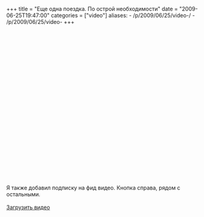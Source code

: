 +++
title = "Еще одна поездка. По острой необходимости"
date = "2009-06-25T19:47:00"
categories = ["video"]
aliases:
    - /p/2009/06/25/video-/
    - /p/2009/06/25/video-
+++


<object classid="clsid:d27cdb6e-ae6d-11cf-96b8-444553540000" codebase="http://download.macromedia.com/pub/shockwave/cabs/flash/swflash.cab#version=6,0,40,0" height="385" width="640"><param name="allowFullScreen" value="true" /><param name="allowscriptaccess" value="always" /><param name="src" value="https://www.youtube.com/v/kxsXkopun5Y&hl=en&fs=1&hd=1" /><param name="allowfullscreen" value="true" /><embed type="application/x-shockwave-flash" width="640" height="385" src="https://www.youtube.com/v/kxsXkopun5Y&hl=en&fs=1&hd=1" allowscriptaccess="always" allowfullscreen="true"></embed></object><br /><br />Я также добавил подписку на фид видео. Кнопка справа, рядом с остальными.<br /><br /><a href="http://rucast.net/download/video/ump_video9.mp4">Загрузить видео</a>